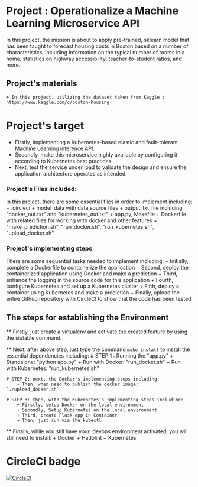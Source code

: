# Project : Operationalize a Machine Learning Microservice API
In this project, the mission is about to apply pre-trained, sklearn model that has been taught to forecast housing costs in Boston based on a number of characteristics, including information on the typical number of rooms in a home, statistics on highway accessibility, teacher-to-student ratios, and more.

## Project's materials
    + In this project, utilizing the dataset taken from Kaggle : https://www.kaggle.com/c/boston-housing

# Project's target
+ Firstly, implementing a Kubernetes-based elastic and fault-tolerant Machine Learning inference API.
+ Secondly, make this microservice highly available by configuring it according to Kubernetes best practices. 
+ Next, test the service under load to validate the design and ensure the application architecture operates as intended.

### Project's Files included:
In this project, there are some essential files in order to implement including:
    + .circleci 
    + model_data with data source files
    + output_txt_file including "docker_out.txt" and "kubernetes_out.txt"
    + app.py, Makefile
    + Dockerfile with related files for working with docker and other features
    + "make_prediction.sh", "run_docker.sh", "run_kubernetes.sh", "upload_docker.sh" 

### Project's implementing steps
There are some sequential tasks needed to implement including:
    + Initially, complete a Dockerfile to containerize the application 
    + Second, deploy the containerized application using Docker and make a prediction 
    + Third, enhance the logging in the source code for this application 
    + Fourth, configure Kubernetes and set up a Kubernetes cluster
    + Fifth, deploy a container using Kubernetes and make a prediction 
    + Finally, upload the entire Github repository with CircleCI to show that the code has been tested

## The steps for establishing the Environment
** Firstly, just create a virtualenv and activate the created feature by using the siutable command.

** Next, after above step, just type the command `make install` to install the essential dependencies including:
    # STEP 1 : Running the "app.py"
        + Standalone:  "python app.py"
        + Run with Docker:  "run_docker.sh"
        + Run with Kubernetes:  "run_kubernetes.sh"

    # STEP 2: next, the Docker's implementing steps including:
        + Then, when need to publish the docker image: `./upload_docker.sh`

    # STEP 3: then, with the Kubernetes's implementing steps including:
        + Firstly, setup Docker on the local environment
        + Secondly, Setup Kubernetes on the local environment
        + Third, create Flask app in Container
        + Then, just run via the kubectl
        
** Finally, while you still have your .devops environment activated, you will still need to install:
        + Docker
        + Hadolint
        + Kubernetes

# CircleCi badge
[![CircleCI](https://dl.circleci.com/status-badge/img/gh/quochuy17/Project-Operationalize-Microservice-API/tree/main.svg?style=svg)](https://dl.circleci.com/status-badge/redirect/gh/quochuy17/Project-Operationalize-Microservice-API/tree/main)

 
